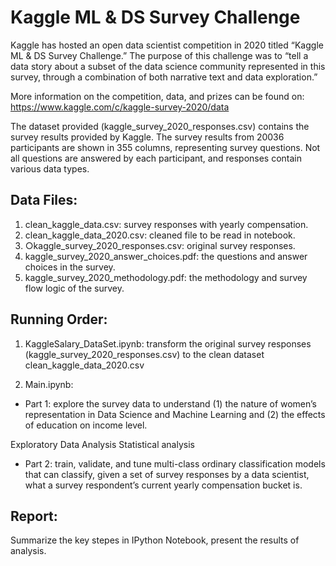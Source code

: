 # Kaggle ML & DS Survey Challenge

Kaggle has hosted an open data scientist competition in 2020 titled “Kaggle ML & DS Survey
Challenge.” The purpose of this challenge was to “tell a data story about a subset of the data science
community represented in this survey, through a combination of both narrative text and data exploration.”

More information on the competition, data, and prizes can be found on: https://www.kaggle.com/c/kaggle-survey-2020/data

The dataset provided (kaggle_survey_2020_responses.csv) contains the survey results provided by
Kaggle. The survey results from 20036 participants are shown in 355 columns, representing survey
questions. Not all questions are answered by each participant, and responses contain various data types.


## Data Files:
1. clean_kaggle_data.csv: survey responses with yearly compensation.
2. clean_kaggle_data_2020.csv: cleaned file to be read in notebook.
3. ○kaggle_survey_2020_responses.csv: original survey responses.
4. kaggle_survey_2020_answer_choices.pdf: the questions and answer choices in the survey.
5. kaggle_survey_2020_methodology.pdf: the methodology and survey flow logic of the survey.
 
## Running Order:

1. KaggleSalary_DataSet.ipynb: transform the original survey responses (kaggle_survey_2020_responses.csv) to the clean dataset clean_kaggle_data_2020.csv

3. Main.ipynb:
* Part 1: explore the survey data to understand (1) the nature of women’s representation in Data Science and Machine Learning and (2) the effects of education on income level.

Exploratory Data Analysis 
Statistical analysis 

*  Part 2: train, validate, and tune multi-class ordinary classification models that can classify, given a set of survey responses by a data scientist, what a survey respondent’s current yearly compensation bucket is.

## Report:
Summarize the key stepes in IPython Notebook, present the results of analysis. 
